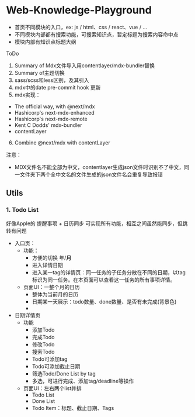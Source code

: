 # Web-Knowledge-Playground
- 首页不同模块的入口，ex: js / html、css / react、vue / ...
- 不同模块内部都有搜索功能，可搜索知识点，暂定标题为搜索内容命中点
- 模块内部有知识点标题大纲

ToDo
1. Summary of Mdx文件导入用contentlayer/mdx-bundler替换
2. Summary of主题切换
3. sass/scss和less区别，及其引入
4. mdx中的date pre-commit hook 更新
5. mdx实现： 
  - The official way, with @next/mdx
  - Hashicorp's next-mdx-enhanced
  - Hashicorp's next-mdx-remote
  - Kent C Dodds' mdx-bundler
  - contentLayer
6. Combine @next/mdx with contentLayer


注意：
- MDX文件名不能全部为中文，contentlayer生成json文件时识别不了中文，同一文件夹下两个全中文名的文件生成的json文件名会重复导致报错


## Utils

### 1. Todo List
好像Apple的 提醒事项 + 日历同步 可实现所有功能，相互之间虽然能同步，但跳转有问题
- 入口页：
  - 功能：
    - 方便的切换 年/**月**
    - 进入详情日期
    - 进入某一tag的详情页：同一任务的子任务分散在不同的日期，以tag标识为同一任务。在本页面可以查看这一任务的所有事项详情。
  - 页面UI：一整个月的日历
    - 整体为当前月的日历
    - 日期某一天展示：todo数量、done数量、是否有未完成(背景色)
    - 
- 日期详情页
  - 功能
    - 添加Todo
    - 完成Todo
    - 修改Todo
    - 搜索Todo
    - Todo可添加tag
    - Todo可添加截止日期
    - 筛选Todo/Done List by tag
    - 多选，可进行完成、添加tag/deadline等操作
  - 页面UI：左右两个list并排
    - Todo List
    - Done List
    - Todo Item：标题、截止日期、Tags
